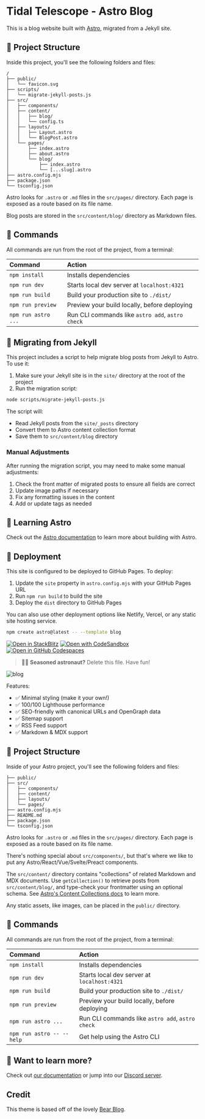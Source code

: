 # Tidal Telescope - Astro Blog

This is a blog website built with [Astro](https://astro.build), migrated from a Jekyll site.

## 🚀 Project Structure

Inside this project, you'll see the following folders and files:

```
/
├── public/
│   └── favicon.svg
├── scripts/
│   └── migrate-jekyll-posts.js
├── src/
│   ├── components/
│   ├── content/
│   │   ├── blog/
│   │   └── config.ts
│   ├── layouts/
│   │   ├── Layout.astro
│   │   └── BlogPost.astro
│   └── pages/
│       ├── index.astro
│       ├── about.astro
│       └── blog/
│           ├── index.astro
│           └── [...slug].astro
├── astro.config.mjs
├── package.json
└── tsconfig.json
```

Astro looks for `.astro` or `.md` files in the `src/pages/` directory. Each page is exposed as a route based on its file name.

Blog posts are stored in the `src/content/blog/` directory as Markdown files.

## 🧞 Commands

All commands are run from the root of the project, from a terminal:

| Command                   | Action                                           |
| :------------------------ | :----------------------------------------------- |
| `npm install`             | Installs dependencies                            |
| `npm run dev`             | Starts local dev server at `localhost:4321`      |
| `npm run build`           | Build your production site to `./dist/`          |
| `npm run preview`         | Preview your build locally, before deploying     |
| `npm run astro ...`       | Run CLI commands like `astro add`, `astro check` |

## 📝 Migrating from Jekyll

This project includes a script to help migrate blog posts from Jekyll to Astro. To use it:

1. Make sure your Jekyll site is in the `site/` directory at the root of the project
2. Run the migration script:

```bash
node scripts/migrate-jekyll-posts.js
```

The script will:
- Read Jekyll posts from the `site/_posts` directory
- Convert them to Astro content collection format
- Save them to `src/content/blog` directory

### Manual Adjustments

After running the migration script, you may need to make some manual adjustments:

1. Check the front matter of migrated posts to ensure all fields are correct
2. Update image paths if necessary
3. Fix any formatting issues in the content
4. Add or update tags as needed

## 🧠 Learning Astro

Check out the [Astro documentation](https://docs.astro.build) to learn more about building with Astro.

## 🚀 Deployment

This site is configured to be deployed to GitHub Pages. To deploy:

1. Update the `site` property in `astro.config.mjs` with your GitHub Pages URL
2. Run `npm run build` to build the site
3. Deploy the `dist` directory to GitHub Pages

You can also use other deployment options like Netlify, Vercel, or any static site hosting service.

```sh
npm create astro@latest -- --template blog
```

[![Open in StackBlitz](https://developer.stackblitz.com/img/open_in_stackblitz.svg)](https://stackblitz.com/github/withastro/astro/tree/latest/examples/blog)
[![Open with CodeSandbox](https://assets.codesandbox.io/github/button-edit-lime.svg)](https://codesandbox.io/p/sandbox/github/withastro/astro/tree/latest/examples/blog)
[![Open in GitHub Codespaces](https://github.com/codespaces/badge.svg)](https://codespaces.new/withastro/astro?devcontainer_path=.devcontainer/blog/devcontainer.json)

> 🧑‍🚀 **Seasoned astronaut?** Delete this file. Have fun!

![blog](https://github.com/withastro/astro/assets/2244813/ff10799f-a816-4703-b967-c78997e8323d)

Features:

- ✅ Minimal styling (make it your own!)
- ✅ 100/100 Lighthouse performance
- ✅ SEO-friendly with canonical URLs and OpenGraph data
- ✅ Sitemap support
- ✅ RSS Feed support
- ✅ Markdown & MDX support

## 🚀 Project Structure

Inside of your Astro project, you'll see the following folders and files:

```text
├── public/
├── src/
│   ├── components/
│   ├── content/
│   ├── layouts/
│   └── pages/
├── astro.config.mjs
├── README.md
├── package.json
└── tsconfig.json
```

Astro looks for `.astro` or `.md` files in the `src/pages/` directory. Each page is exposed as a route based on its file name.

There's nothing special about `src/components/`, but that's where we like to put any Astro/React/Vue/Svelte/Preact components.

The `src/content/` directory contains "collections" of related Markdown and MDX documents. Use `getCollection()` to retrieve posts from `src/content/blog/`, and type-check your frontmatter using an optional schema. See [Astro's Content Collections docs](https://docs.astro.build/en/guides/content-collections/) to learn more.

Any static assets, like images, can be placed in the `public/` directory.

## 🧞 Commands

All commands are run from the root of the project, from a terminal:

| Command                   | Action                                           |
| :------------------------ | :----------------------------------------------- |
| `npm install`             | Installs dependencies                            |
| `npm run dev`             | Starts local dev server at `localhost:4321`      |
| `npm run build`           | Build your production site to `./dist/`          |
| `npm run preview`         | Preview your build locally, before deploying     |
| `npm run astro ...`       | Run CLI commands like `astro add`, `astro check` |
| `npm run astro -- --help` | Get help using the Astro CLI                     |

## 👀 Want to learn more?

Check out [our documentation](https://docs.astro.build) or jump into our [Discord server](https://astro.build/chat).

## Credit

This theme is based off of the lovely [Bear Blog](https://github.com/HermanMartinus/bearblog/).
